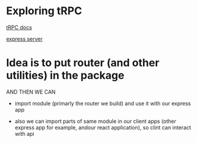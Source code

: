 # Exploring tRPC

[tRPC docs](https://trpc.io/docs/)

[express server](https://github.com/trpc/trpc/blob/main/examples/express-server/src/server.ts)

# Idea is to put router (and other utilities) in the package

AND THEN WE CAN

- import module (primarly the router we build) and use it with our express app

- also we can import parts of same module in our client apps (other express app for example, andour react application), so clint can interact with api 

